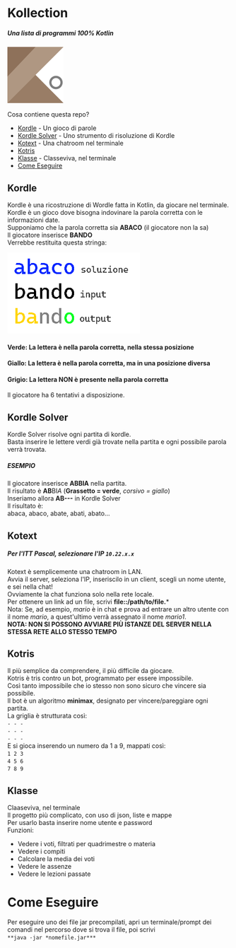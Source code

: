 # Kollection
##### Una lista di programmi 100% Kotlin
![](/logo.png)

Cosa contiene questa repo?
- [Kordle](#kordle) - Un gioco di parole
- [Kordle Solver](#kordle-solver) - Uno strumento di risoluzione di Kordle
- [Kotext](#kotext) - Una chatroom nel terminale
- [Kotris](#kotris)
- [Klasse](#klasse) - Classeviva, nel terminale
- [Come Eseguire](#come-eseguire)

## Kordle
Kordle è una ricostruzione di Wordle fatta in Kotlin, da giocare nel terminale.
Kordle è un gioco dove bisogna indovinare la parola corretta con le informazioni date.  
Supponiamo che la parola corretta sia **ABACO** (il giocatore non la sa)  
Il giocatore inserisce **BANDO**  
Verrebbe restituita questa stringa:  

![](/kordle-example.png)
#### Verde: La lettera è nella parola corretta, nella stessa posizione
#### Giallo: La lettera è nella parola corretta, ma in una posizione diversa
#### Grigio: La lettera NON è presente nella parola corretta  
Il giocatore ha 6 tentativi a disposizione.
  
## Kordle Solver
Kordle Solver risolve ogni partita di kordle.  
Basta inserire le lettere verdi già trovate nella partita e ogni possibile parola verrà trovata.  
##### ESEMPIO  
Il giocatore inserisce **ABBIA** nella partita.  
Il risultato è **AB**BI*A* (**Grassetto = verde**, *corsivo = giallo*)  
Inseriamo allora **AB---** in Kordle Solver  
Il risultato è:  
abaca, abaco, abate, abati, abato...  
  
## Kotext  
##### Per l'ITT Pascal, selezionare l'IP ``10.22.x.x``
Kotext è semplicemente una chatroom in LAN.  
Avvia il server, seleziona l'IP, inseriscilo in un client, scegli un nome utente, e sei nella chat!  
Ovviamente la chat funziona solo nella rete locale.  
Per ottenere un link ad un file, scrivi **file::/path/to/file.***  
Nota: Se, ad esempio, *mario* è in chat e prova ad entrare un altro utente con il nome *mario*, a quest'ultimo verrà assegnato il nome *mario1*.  
**NOTA: NON SI POSSONO AVVIARE PIÙ ISTANZE DEL SERVER NELLA STESSA RETE ALLO STESSO TEMPO**

## Kotris  
Il più semplice da comprendere, il più difficile da giocare.  
Kotris è tris contro un bot, programmato per essere impossibile.  
Così tanto impossibile che io stesso non sono sicuro che vincere sia possibile.  
Il bot è un algoritmo **minimax**, designato per vincere/pareggiare ogni partita.  
La griglia è strutturata così:  
``- - -``  
``- - -``  
``- - -``  
E si gioca inserendo un numero da 1 a 9, mappati così:  
``1 2 3``  
``4 5 6``  
``7 8 9``  

## Klasse
Claaseviva, nel terminale  
Il progetto più complicato, con uso di json, liste e mappe  
Per usarlo basta inserire nome utente e password  
Funzioni:  
- Vedere i voti, filtrati per quadrimestre o materia  
- Vedere i compiti  
- Calcolare la media dei voti  
- Vedere le assenze  
- Vedere le lezioni passate  

# Come Eseguire  
Per eseguire uno dei file jar precompilati, apri un terminale/prompt dei comandi nel percorso dove si trova il file, poi scrivi  
`**java -jar *nomefile.jar***`
